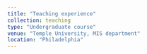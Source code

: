 ```yaml
---
title: "Teaching experience"
collection: teaching
type: "Undergraduate course"
venue: "Temple University, MIS department"
location: "Philadelphia"
---
```



